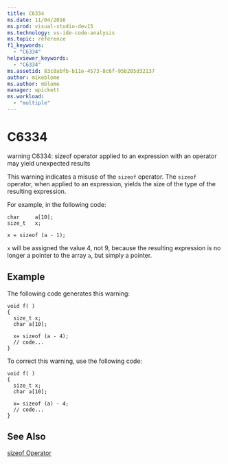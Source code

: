 ```yaml
---
title: C6334
ms.date: 11/04/2016
ms.prod: visual-studio-dev15
ms.technology: vs-ide-code-analysis
ms.topic: reference
f1_keywords:
  - "C6334"
helpviewer_keywords:
  - "C6334"
ms.assetid: 83c8abfb-b11e-4573-8c6f-95b205d32137
author: mikeblome
ms.author: mblome
manager: wpickett
ms.workload:
  - "multiple"
---
```

# C6334
warning C6334: sizeof operator applied to an expression with an operator may yield unexpected results

 This warning indicates a misuse of the `sizeof` operator. The `sizeof` operator, when applied to an expression, yields the size of the type of the resulting expression.

 For example, in the following code:

```
char     a[10];
size_t   x;

x = sizeof (a - 1);
```

 `x` will be assigned the value 4, not 9, because the resulting expression is no longer a pointer to the array `a`, but simply a pointer.

## Example
 The following code generates this warning:

```
void f( )
{
  size_t x;
  char a[10];

  x= sizeof (a - 4);
  // code...
}
```

 To correct this warning, use the following code:

```
void f( )
{
  size_t x;
  char a[10];

  x= sizeof (a) - 4;
  // code...
}
```

## See Also
 [sizeof Operator](/cpp/cpp/sizeof-operator)